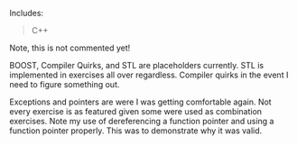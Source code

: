 Includes:
>C++

Note, this is not commented yet!

BOOST, Compiler Quirks, and STL are placeholders currently. STL is implemented in exercises all over regardless. Compiler quirks in the event I need to figure something out.

Exceptions and pointers are were I was getting comfortable again. Not every exercise is as featured given some were used as combination exercises. Note my use of dereferencing a function pointer and using a function pointer properly. This was to demonstrate why it was valid.
